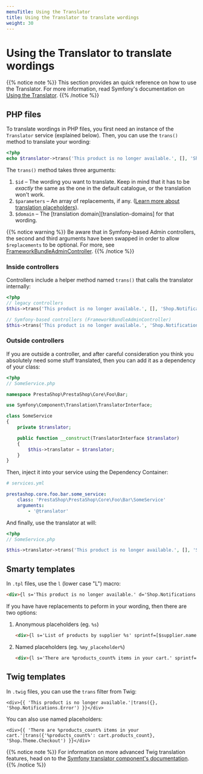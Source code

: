 ```yaml
---
menuTitle: Using the Translator
title: Using the Translator to translate wordings
weight: 30
---
```


# Using the Translator to translate wordings

{{% notice note %}}
This section provides an quick reference on how to use the Translator. For more information, read Symfony's documentation on [Using the Translator](https://symfony.com/doc/3.4/components/translation/usage.html).
{{% /notice %}}

## PHP files

To translate wordings in PHP files, you first need an instance of the `Translator` service (explained below). Then, you can use the `trans()` method to translate your wording:

```php
<?php
echo $translator->trans('This product is no longer available.', [], 'Shop.Notifications.Error');
``` 

The `trans()` method takes three arguments:

1. `$id` – The wording you want to translate. Keep in mind that it has to be _exactly_ the same as the one in the default catalogue, or the translation won't work.
2. `$parameters` – An array of replacements, if any. ([Learn more about translation placeholders](https://symfony.com/doc/3.4/components/translation/usage.html#component-translation-placeholders)).
3. `$domain` – The [translation domain][translation-domains] for that wording.

{{% notice warning %}}
Be aware that in Symfony-based Admin controllers, the second and third arguments have been swapped in order to allow `$replacements` to be optional. For more, see [FrameworkBundleAdminController](https://github.com/PrestaShop/PrestaShop/blob/1.7.6.0/src/PrestaShopBundle/Controller/Admin/FrameworkBundleAdminController.php#L275).
{{% /notice %}}

### Inside controllers

Controllers include a helper method named `trans()` that calls the translator internally:

```php
<?php
// legacy controllers
$this->trans('This product is no longer available.', [], 'Shop.Notifications.Error');

// Symfony-based controllers (FrameworkBundleAdminController)
$this->trans('This product is no longer available.', 'Shop.Notifications.Error', []);
```

### Outside controllers

If you are outside a controller, and after careful consideration you think you absolutely need some stuff translated, then you can add it as a dependency of your class:

```php
<?php
// SomeService.php

namespace PrestaShop\PrestaShop\Core\Foo\Bar;

use Symfony\Component\Translation\TranslatorInterface;

class SomeService
{
    private $translator;

    public function __construct(TranslatorInterface $translator)
    {
        $this->translator = $translator;
    }
}
```

Then, inject it into your service using the Dependency Container:

```yaml
# services.yml

prestashop.core.foo.bar.some_service:
    class: 'PrestaShop\PrestaShop\Core\Foo\Bar\SomeService'
    arguments:
        - '@translator'
```

And finally, use the translator at will:

```php
<?php
// SomeService.php

$this->translator->trans('This product is no longer available.', [], 'Shop.Notifications.Error');
```

## Smarty templates

In `.tpl` files, use the `l` (lower case "L") macro:

```html
<div>{l s='This product is no longer available.' d='Shop.Notifications.Error'}</div>
```

If you have have replacements to peform in your wording, then there are two options:

1. Anonymous placeholders (eg. `%s`)

    ```html
    <div>{l s='List of products by supplier %s' sprintf=[$supplier.name] d='Shop.Theme.Catalog'}</div>
    ```
2. Named placeholders (eg. `%my_placeholder%`)

    ```html
    <div>{l s='There are %products_count% items in your cart.' sprintf=['%products_count%' => $cart.products_count] d='Shop.Theme.Checkout'}</div>
    ```

## Twig templates

In `.twig` files, you can use the `trans` filter from Twig:

```twig
<div>{{ 'This product is no longer available.'|trans({}, 'Shop.Notifications.Error') }}</div>
```

You can also use named placeholders:

```twig
<div>{{ 'There are %products_count% items in your cart.'|trans({'%products_count%': cart.products_count}, 'Shop.Theme.Checkout') }}</div>
```

{{% notice note %}}
For information on more advanced Twig translation features, head on to the [Symfony translator component's documentation](https://symfony.com/doc/3.4/translation.html#twig-templates).
{{% /notice %}}
